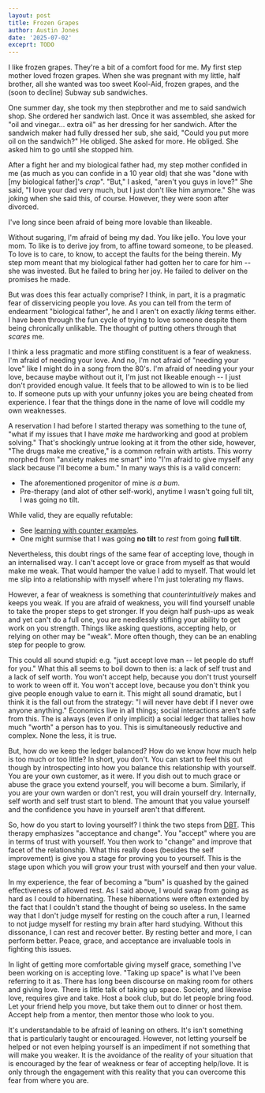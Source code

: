 ```yaml
---
layout: post
title: Frozen Grapes
author: Austin Jones
date: '2025-07-02'
exceprt: TODO
---
```


<!-- intro -->
I like frozen grapes.
They're a bit of a comfort food for me.
My first step mother loved frozen grapes.
When she was pregnant with my little, half brother, all she wanted was too sweet Kool-Aid, frozen grapes, and the (soon to decline) Subway sub sandwiches.

<!--
creates tension for someone being under served
even in a situation where someone is asking for alot
-->
One summer day, she took my then stepbrother and me to said sandwich shop.
She ordered her sandwich last.
Once it was assembled, she asked for "oil and vinegar... extra oil" as her dressing for her sandwich.
After the sandwich maker had fully dressed her sub, she said, "Could you put more oil on the sandwich?"
He obliged.
She asked for more.
He obliged.
She asked him to go until she stopped him.

<!-- intro of the main conflict -->
After a fight her and my biological father had, my step mother confided in me (as much as you can confide in a 10 year old) that she was "done with [my biological father]'s _crap_".
"But," I asked, "aren't you guys in love?"
She said, "I love your dad very much, but I just don't like him anymore."
She was joking when she said this, of course.
However, they were soon after divorced.

<!-- hook -->
I've long since been afraid of being more lovable than likeable.

<!-- elaborate on love vs like -->
<!-- make the problem visceral -->
Without sugaring, I'm afraid of being my dad.
You like jello.
You love your mom.
To like is to derive joy from, to affine toward someone, to be pleased.
To love is to care, to know, to accept the faults for the being therein.
My step mom meant that my biological father had gotten her to care for him -- she was invested.
But he failed to bring her joy.
He failed to deliver on the promises he made.

<!-- intro to the meat -->
But was does this fear actually comprise?
I think, in part, it is a pragmatic fear of disservicing people you love.
As you can tell from the term of endearment "biological father", he and I aren't on exactly _liking_ terms either.
I have been through the fun cycle of trying to love someone despite them being chronically unlikable.
The thought of putting others through that _scares_ me.

<!-- thesis: learning to accept and give love is important -->
I think a less pragmatic and more stifling constituent is a fear of weakness.
I'm afraid of needing your love.
And no, I'm not afraid of "needing your love" like I might do in a song from the 80's.
I'm afraid of needing your your love, because maybe without out it, I'm just not likeable enough -- I just don't provided enough value.
It feels that to be allowed to win is to be lied to.
If someone puts up with your unfunny jokes you are being cheated from experience.
I fear that the things done in the name of love will coddle my own weaknesses.

<!-- connect these two sections better -->

<!-- how do i go easy on myself without being a bum -->
A reservation I had before I started therapy was something to the tune of, "what if my issues that I have _make_ me hardworking and good at problem solving."
That's shockingly untrue looking at it from the other side, however, "The drugs make me creative," is a common refrain with artists.
This worry morphed from "anxiety makes me smart" into "I'm afraid to give myself any slack because I'll become a bum."
In many ways this is a valid concern:

- The aforementioned progenitor of mine _is a bum_.
- Pre-therapy (and alot of other self-work), anytime I wasn't going full tilt, I was going no tilt.

While valid, they are equally refutable:

- See [learning with counter examples](https://www.researchgate.net/publication/242678752_Using_Counter-Examples_to_Enhance_Learners%27_Understanding_of_Undergraduate_Mathematics).
- One might surmise that I was going **no tilt** to _rest_ from going **full tilt**.

Nevertheless, this doubt rings of the same fear of accepting love, though in an internalised way.
I can't accept love or grace from myself as that would make me weak.
That would hamper the value I add to myself.
That would let me slip into a relationship with myself where I'm just tolerating my flaws.

<!-- why a fear of weakness breeds more weakness -->
However, a fear of weakness is something that _counterintuitively_ makes and keeps you weak.
If you are afraid of weakness, you will find yourself unable to take the proper steps to get stronger.
If you deign half push-ups as weak and yet can't do a full one, you are needlessly stifling your ability to get work on you strength.
Things like asking questions, accepting help, or relying on other may be "weak".
More often though, they can be an enabling step for people to grow.

<!-- what it boils down to -->
This could all sound stupid: e.g. "just accept love man -- let people do stuff for you."
What this all seems to boil down to then is: a lack of self trust and a lack of self worth.
You won't accept help, because you don't trust yourself to work to ween off it.
You won't accept love, because you don't think you give people enough value to earn it.
This might all sound dramatic, but I think it is the fall out from the strategy: "I will never have debt if I never owe anyone anything."
Economics live in all things; social interactions aren't safe from this.
The is always (even if only implicit) a social ledger that tallies how much "worth" a person has to you.
This is simultaneously reductive and complex.
None the less, it is true.

<!-- Loving yourself DBT -->
But, how do we keep the ledger balanced?
How do we know how much help is too much or too little?
In short, you don't.
You can start to feel this out though by introspecting into how you balance this relationship with yourself.
You are your own customer, as it were.
If you dish out to much grace or abuse the grace you extend yourself, you will become a bum.
Similarly, if you are your own warden or don't rest, you will drain yourself dry.
Internally, self worth and self trust start to blend.
The amount that you value yourself and the confidence you have in yourself aren't that different.

So, how do you start to loving yourself?
I think the two steps from [DBT](https://en.wikipedia.org/wiki/Dialectical_behavior_therapy).
This therapy emphasizes "acceptance and change".
You "accept" where you are in terms of trust with yourself.
You then work to "change" and improve that facet of the relationship.
What this really does (besides the self improvement) is give you a stage for proving you to yourself.
This is the stage upon which you will grow your trust with yourself and then your value.

In my experience, the fear of becoming a "bum" is quashed by the gained effectiveness of allowed rest.
As I said above, I would swap from going as hard as I could to hibernating.
These hibernations were often extended by the fact that I couldn't stand the thought of being so useless.
In the same way that I don't judge myself for resting on the couch after a run, I learned to not judge myself for resting my brain after hard studying.
Without this dissonance, I can rest and recover better.
By resting better and more, I can perform better.
Peace, grace, and acceptance are invaluable tools in fighting this issues.

<!-- Accepting Others' Love -->
In light of getting more comfortable giving myself grace, something I've been working on is accepting love.
"Taking up space" is what I've been referring to it as.
There has long been discourse on making room for others and giving love.
There is little talk of taking up space.
Society, and likewise love, requires give and take.
Host a book club, but do let people bring food.
Let your friend help you move, but take them out to dinner or host them.
Accept help from a mentor, then mentor those who look to you.

<!-- Conclusion -->
It's understandable to be afraid of leaning on others.
It's isn't something that is particularly taught or encouraged.
However, not letting yourself be helped or not even helping yourself is an impediment if not something that will make you weaker.
It is the avoidance of the reality of your situation that is encouraged by the fear of weakness or fear of accepting help/love.
It is only through the engagement with this reality that you can overcome this fear from where you are.
